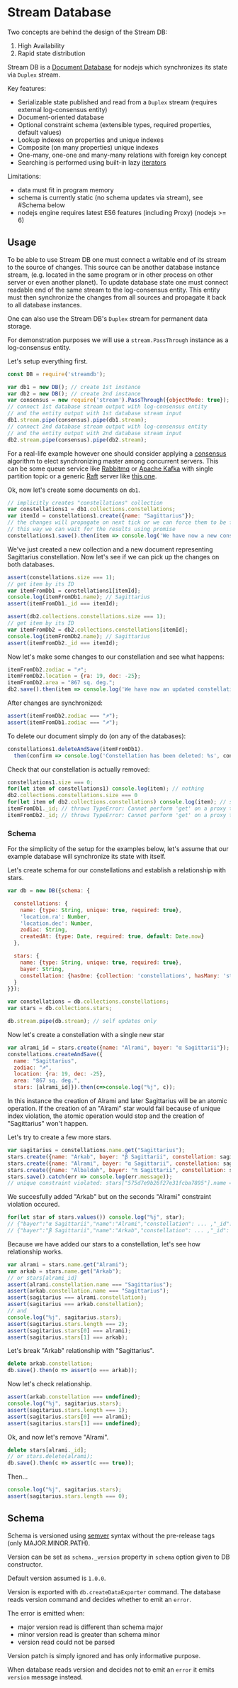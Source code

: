 Stream Database
===============

Two concepts are behind the design of the Stream DB:

1. High Availability
2. Rapid state distribution

Stream DB is a [Document Database](https://en.wikipedia.org/wiki/Document-oriented_database) for nodejs which synchronizes its state via `Duplex` stream.

Key features:

- Serializable state published and read from a `Duplex` stream (requires external log-consensus entity)
- Document-oriented database
- Optional constraint schema (extensible types, required properties, default values)
- Lookup indexes on properties and unique indexes
- Composite (on many properties) unique indexes
- One-many, one-one and many-many relations with foreign key concept
- Searching is performed using built-in lazy [iterators](lib/iter/README.md)

Limitations:

- data must fit in program memory
- schema is currently static (no schema updates via stream), see #Schema below
- nodejs engine requires latest ES6 features (including Proxy) (nodejs >= 6)


Usage
-----

To be able to use Stream DB one must connect a writable end of its stream to the source of changes. This source can be another database instance stream, (e.g. located in the same program or in other process on other server or even another planet). To update database state one must connect readable end of the same stream to the log-consensus entity. This entity must then synchronize the changes from all sources and propagate it back to all database instances.

One can also use the Stream DB's `Duplex` stream for permanent data storage.

For demonstration purposes we will use a `stream.PassThrough` instance as a log-consensus entity.

Let's setup everything first.

```js
const DB = require('streamdb');

var db1 = new DB(); // create 1st instance
var db2 = new DB(); // create 2nd instance
var consensus = new require('stream').PassThrough({objectMode: true});
// connect 1st database stream output with log-consensus entity
// and the entity output with 1st database stream input
db1.stream.pipe(consensus).pipe(db1.stream);
// connect 2nd database stream output with log-consensus entity
// and the entity output with 2nd database stream input
db2.stream.pipe(consensus).pipe(db2.stream);
```

For a real-life example however one should consider applying a [consensus](https://en.wikipedia.org/wiki/Consensus_(computer_science)) algorithm to elect synchronizing master among concurrent servers. This can be some queue service like [Rabbitmq](https://www.rabbitmq.com) or [Apache Kafka](https://kafka.apache.org) with single partition topic or a generic [Raft](https://raft.github.io) server like [this one](https://github.com/royaltm/node-zmq-raft).

Ok, now let's create some documents on `db1`.

```js
// implicitly creates "constellations" collection
var constellations1 = db1.collections.constellations;
var itemId = constellations1.create({name: "Sagittarius"});
// the changes will propagate on next tick or we can force them to be flushed immediately
// this way we can wait for the results using promise
constellations1.save().then(item => console.log('We have now a new constellation: "%s"', item.name));
```

We've just created a new collection and a new document representing Sagittarius constellation.
Now let's see if we can pick up the changes on both databases.

```js
assert(constellations.size === 1);
// get item by its ID
var itemFromDb1 = constellations1[itemId];
console.log(itemFromDb1.name); // Sagittarius
assert(itemFromDb1._id === itemId);

assert(db2.collections.constellations.size === 1);
// get item by its ID
var itemFromDb2 = db2.collections.constellations[itemId];
console.log(itemFromDb2.name); // Sagittarius
assert(itemFromDb2._id === itemId);
```

Now let's make some changes to our constellation and see what happens:

```js
itemFromDb2.zodiac = "♐";
itemFromDb2.location = {ra: 19, dec: -25};
itemFromDb2.area = "867 sq. deg.";
db2.save().then(item => console.log('We have now an updated constellation: %j', item));
```

After changes are synchronized:

```js
assert(itemFromDb2.zodiac === "♐");
assert(itemFromDb1.zodiac === "♐");
```

To delete our document simply do (on any of the databases):

```js
constellations1.deleteAndSave(itemFromDb1).
  then(confirm => console.log('Constellation has been deleted: %s', confirm));
```

Check that our constellation is actually removed:

```js
constellations1.size === 0;
for(let item of constellations1) console.log(item); // nothing
db2.collections.constellations.size === 0
for(let item of db2.collections.constellations) console.log(item); // still nothing
itemFromDb1._id; // throws TypeError: Cannot perform 'get' on a proxy that has been revoked
itemFromDb2._id; // throws TypeError: Cannot perform 'get' on a proxy that has been revoked
```

### Schema

For the simplicity of the setup for the examples below, let's assume that our example database will synchronize its state with itself.

Let's create schema for our constellations and establish a relationship with stars.

```js
var db = new DB({schema: {

  constellations: {
    name: {type: String, unique: true, required: true},
    'location.ra': Number,
    'location.dec': Number,
    zodiac: String,
    createdAt: {type: Date, required: true, default: Date.now}
  },

  stars: {
    name: {type: String, unique: true, required: true},
    bayer: String,
    constellation: {hasOne: {collection: 'constellations', hasMany: 'stars'}}
  }
}});

var constellations = db.collections.constellations;
var stars = db.collections.stars;

db.stream.pipe(db.stream); // self updates only
```

Now let's create a constellation with a single new star

```js
var alrami_id = stars.create({name: "Alrami", bayer: "α Sagittarii"});
constellations.createAndSave({
  name: "Sagittarius",
  zodiac: "♐",
  location: {ra: 19, dec: -25},
  area: "867 sq. deg.",
  stars: [alrami_id]}).then(c=>console.log("%j", c));
```

In this instance the creation of Alrami and later Sagittarius will be an atomic operation.
If the creation of an "Alrami" star would fail because of unique index violation, the atomic operation would stop and the creation of "Sagittarius" won't happen.

Let's try to create a few more stars.

```js
var sagitarius = constellations.name.get("Sagittarius");
stars.create({name: "Arkab", bayer: "β Sagittarii", constellation: sagitarius});
stars.create({name: "Alrami", bayer: "α Sagittarii", constellation: sagitarius});
stars.create({name: "Albaldah", bayer: "π Sagittarii", constellation: sagitarius});
stars.save().catch(err => console.log(err.message));
// unique constraint violated: stars["575d7e9b26f27e31fcba7895"].name = Alrami
```

We succesfully added "Arkab" but on the seconds "Alrami" constraint violation occured.

```js
for(let star of stars.values()) console.log("%j", star);
// {"bayer":"α Sagittarii","name":"Alrami","constellation": ... ,"_id": ...}
// {"bayer":"β Sagittarii","name":"Arkab","constellation": ... ,"_id": ...}
```

Because we have added our stars to a constellation, let's see how relationship works.

```js
var alrami = stars.name.get("Alrami");
var arkab = stars.name.get("Arkab");
// or stars[alrami_id]
assert(alrami.constellation.name === "Sagittarius");
assert(arkab.constellation.name === "Sagittarius");
assert(sagitarius === alrami.constellation);
assert(sagitarius === arkab.constellation);
// and
console.log("%j", sagitarius.stars);
assert(sagitarius.stars.length === 2);
assert(sagitarius.stars[0] === alrami);
assert(sagitarius.stars[1] === arkab);
```

Let's break "Arkab" relationship with "Sagittarius".

```js
delete arkab.constellation;
db.save().then(o => assert(o === arkab));
```

Now let's check relationship.

```js
assert(arkab.constellation === undefined);
console.log("%j", sagitarius.stars);
assert(sagitarius.stars.length === 1);
assert(sagitarius.stars[0] === alrami);
assert(sagitarius.stars[1] === undefined);
```

Ok, and now let's remove "Alrami".

```js
delete stars[alrami._id];
// or stars.delete(alrami);
db.save().then(c => assert(c === true));
```

Then...

```js
console.log("%j", sagitarius.stars);
assert(sagitarius.stars.length === 0);
```

Schema
------

Schema is versioned using [semver](http://semver.org/) syntax without the pre-release tags (only MAJOR.MINOR.PATH).

Version can be set as `schema._version` property in `schema` option given to DB constructor.

Default version assumed is `1.0.0`.

Version is exported with `db.createDataExporter` command.
The database reads version command and decides whether to emit an `error`.

The error is emitted when:

- major version read is different than schema major
- minor version read is greater than schema minor
- version read could not be parsed

Version patch is simply ignored and has only informative purpose.

When database reads version and decides not to emit an `error` it emits `version` message instead.
